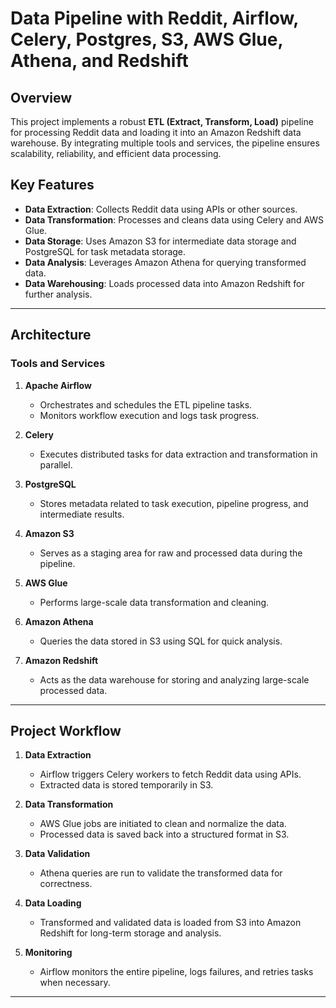 # **Data Pipeline with Reddit, Airflow, Celery, Postgres, S3, AWS Glue, Athena, and Redshift**

## **Overview**
This project implements a robust **ETL (Extract, Transform, Load)** pipeline for processing Reddit data and loading it into an Amazon Redshift data warehouse. By integrating multiple tools and services, the pipeline ensures scalability, reliability, and efficient data processing.

## **Key Features**
- **Data Extraction**: Collects Reddit data using APIs or other sources.
- **Data Transformation**: Processes and cleans data using Celery and AWS Glue.
- **Data Storage**: Uses Amazon S3 for intermediate data storage and PostgreSQL for task metadata storage.
- **Data Analysis**: Leverages Amazon Athena for querying transformed data.
- **Data Warehousing**: Loads processed data into Amazon Redshift for further analysis.

---

## **Architecture**

### **Tools and Services**
1. **Apache Airflow**  
   - Orchestrates and schedules the ETL pipeline tasks.
   - Monitors workflow execution and logs task progress.

2. **Celery**  
   - Executes distributed tasks for data extraction and transformation in parallel.

3. **PostgreSQL**  
   - Stores metadata related to task execution, pipeline progress, and intermediate results.

4. **Amazon S3**  
   - Serves as a staging area for raw and processed data during the pipeline.

5. **AWS Glue**  
   - Performs large-scale data transformation and cleaning.

6. **Amazon Athena**  
   - Queries the data stored in S3 using SQL for quick analysis.

7. **Amazon Redshift**  
   - Acts as the data warehouse for storing and analyzing large-scale processed data.

---

## **Project Workflow**
1. **Data Extraction**
   - Airflow triggers Celery workers to fetch Reddit data using APIs.
   - Extracted data is stored temporarily in S3.

2. **Data Transformation**
   - AWS Glue jobs are initiated to clean and normalize the data.
   - Processed data is saved back into a structured format in S3.

3. **Data Validation**
   - Athena queries are run to validate the transformed data for correctness.

4. **Data Loading**
   - Transformed and validated data is loaded from S3 into Amazon Redshift for long-term storage and analysis.

5. **Monitoring**
   - Airflow monitors the entire pipeline, logs failures, and retries tasks when necessary.

---


